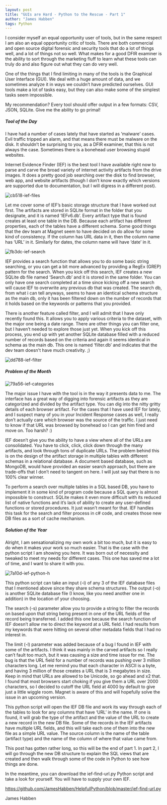 ```yaml
---
layout: post
title: "GUIs are Hard - Python to the Rescue - Part 1"
author: "James Habben"
tags: Python
---
```


I consider myself an equal opportunity user of tools, but in the same respect I am also an equal opportunity critic of tools. There are both commercial and open source digital forensic and security tools that do a lot of things well, and a lot of things not so well. What makes for a good DFIR examiner is the ability to sort through the marketing fluff to learn what these tools can truly do and also figure out what they can do very well.

One of the things that I find limiting in many of the tools is the Graphical User Interface (GUI). We deal with a huge amount of data, and we sometimes analyze it in ways we couldn’t have predicted ourselves. GUI tools make a lot of tasks easy, but they can also make some of the simplest tasks seem impossible.

My recommendation? Every tool should offer output in a few formats: CSV, JSON, SQLite. Give me the ability to go primal!

##### Tool of the Day

I have had a number of cases lately that have started as ‘malware’ cases. Evil traffic tripped an alarm, and that means there must be malware on the disk. It shouldn’t be surprising to you, as a DFIR examiner, that this is not always the case. Sometimes there is a bonehead user browsing stupid websites.

Internet Evidence Finder (IEF) is the best tool I have available right now to parse and carve the broad variety of internet activity artifacts from the drive images. It does a pretty good job searching over the disk to find browser, web app, and website artifacts (though I don’t know exactly which versions are supported due to documentation, but I will digress in a different post).

![cb518-ief-files](/images/2016/08/cb518-ief-files.png)

Let me cover some of IEF’s basic storage structure that I have worked out first. The artifacts are stored in SQLite format in the folder that you designate, and it is named ‘IEFv6.db’. Every artifact type that is found creates at least one table in the DB. Because each artifact has different properties, each of the tables have a different schema. Some good things that the dev team at Magnet seem to have decided on do allow for some kind of consistency. If the column has URL data in it, then the column name has ‘URL’ in it. Similarly for dates, the column name will have ‘date’ in it.

![fb3dc-ief-search](/images/2016/08/fb3dc-ief-search.png)

IEF provides a search function that allows you to do some basic string searching, or you can get a bit more advanced by providing a RegEx (GREP) pattern for the search. When you kick off this search, IEF creates a new SQLite db file named ‘Search.db’ and it is stored in the same folder. You can only have one search completed at a time since kicking off a new search will cause IEF to overwrite any previous db that was created. The search db, from what i can tell anyways, seems to have an identical schema structure as the main db, only it has been filtered down on the number of records that it holds based on the keywords or patterns that you provided.

There is another feature called filter, and I will admit that I have only recently found this. It allows you to apply various criteria to the dataset, with the major one being a date range. There are other things you can filter one, but I haven’t needed to explore those just yet. When you kick off this process, you end up with yet another SQLite database filled with a reduced number of records based on the criteria and again it seems identical in schema as the main db. This one is named ‘filter.db’ and indicates that the dev team doesn't have much creativity. ;)

![dd788-ief-filter](/images/2016/08/dd788-ief-filter.png)

##### Problem of the Month

![79a56-ief-categories](/images/2016/08/79a56-ief-categories.png)

The major issue I have with the tool is in the way it presents data to me. The interface has a great way of digging into forensic artifacts as they are categorized and divided by the artifact type. You can dig into the nitty gritty details of each browser artifact. For the cases that I have used IEF for lately, and I suspect many of you in your Incident Response cases as well, I really don’t actually care *which* browser was the source of the traffic. I just need to know if that URL was browsed by bonehead so I can get him fired and move on. Too harsh? :)

IEF doesn’t give you the ability to have a view where all of the URLs are consolidated. You have to click, click, click down through the many artifacts, and look through tons of duplicate URLs. The problem behind this is on the design of the artifact storage in multiple tables with different schemas in a relational database. A document based database, such as MongoDB, would have provided an easier search approach, but there are trade-offs that I don’t need to tangent on here. I will just say that there is no 100% clear winner.

To perform a search over multiple tables in a SQL based DB, you have to implement it in some kind of program code because a SQL query is almost impossible to construct. SQLite makes it even more difficult with its reduced list of native functions and it’s lack of ability to create any user-defined functions or stored procedures. It just wasn’t meant for that. IEF handles this task for the search and filter process in c# code, and creates those new DB files as a sort of cache mechanism.

##### Solution of the Year

Alright, I am sensationalizing my own work a bit too much, but it is easy to do when it makes your work so much easier. That is the case with the python script I am showing you here. It was born out of necessity and tweaked to meet my needs for different cases. This one has saved me a lot of time, and I want to share it with you.

![7a10d-ief-python-h](/images/2016/08/7a10d-ief-python-h.png)

This python script can take an input (-i) of any 3 of the IEF database files that I mentioned above since they share schema structures. The output (-o) is another SQLite database file (I know, like you need another one in addition) in the location of your choosing.

The search (-s) parameter allow you to provide a string to filter the records on based upon that string being present in one of the URL fields of the record being transferred. I added this one because the search function of IEF doesn’t allow me to direct the keyword at a URL field. I had results from my keywords that were hitting on several other metadata fields that I had no interest in.

The limit (-l) parameter was added because of a bug I found in IEF with some of the artifacts. I think it was mainly in the carved artifacts so I really can’t fault too much, but it was causing a size and time issue for me. The bug is that the URL field for a number of records was pushing over 3 million characters long. Let me remind you that each character in ASCII is a byte, and having 3 million of those creates a URL that is 3 megabytes in size. Keep in mind that URLs are allowed to be Unicode, so go ahead and x2 that. I found that most browsers start choking if you give them a URL over 2000 characters, so I decided to cutoff the URL field at 4000 by default to give just a little wiggle room. Magnet is aware of this and will hopefully solve the issue in an upcoming version.

This python script will open the IEF DB file and work its way through each of the tables to look for any columns that have ‘URL’ in the name. If one is found, it will grab the type of the artifact and the value of the URL to create a new record in the new DB file. Some of the records in the IEF artifacts have multiple URL fields, and this will take each one of them into the new file as a simple URL value. The source column is the name of the table (artifact type) and the name of the column of where that value came from.

This post has gotten rather long, so this will be the end of part 1. In part 2, I will go through the new DB structure to explain the SQL views that are created and then walk through some of the code in Python to see how things are done.

In the meantime, you can download the ief-find-url.py Python script and take a look for yourself. You will have to supply your own IEF.

https://github.com/JamesHabben/HelpfulPython/blob/master/ief-find-url.py

James Habben
